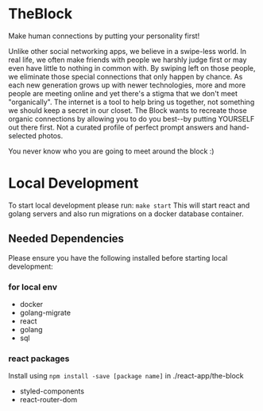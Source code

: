 # TheBlock
Make human connections by putting your personality first!

Unlike other social networking apps, we believe in a swipe-less world. In real life, we often make friends with people we harshly judge first or may even have little to nothing in common with. By swiping left on those people, we eliminate those special connections that only happen by chance. As each new generation grows up with newer technologies, more and more people are meeting online and yet there's a stigma that we don't meet "organically". The internet is a tool to help bring us together, not something we should keep a secret in our closet. The Block wants to recreate those organic connections by allowing you to do you best--by putting YOURSELF out there first. Not a curated profile of perfect prompt answers and hand-selected photos.

You never know who you are going to meet around the block :)

# Local Development
To start local development please run:
```make start```
This will start react and golang servers and also run migrations on a docker database container.

## Needed Dependencies
Please ensure you have the following installed before starting local development:

### for local env
- docker
- golang-migrate
- react
- golang
- sql

### react packages
Install using `npm install -save [package name]` in ./react-app/the-block
- styled-components
- react-router-dom
